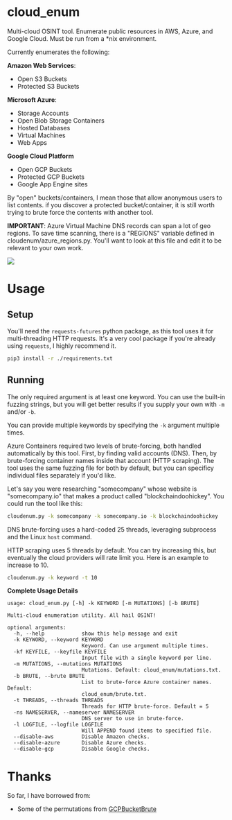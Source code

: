 # cloud_enum
Multi-cloud OSINT tool. Enumerate public resources in AWS, Azure, and Google Cloud. Must be run from a \*nix environment.

Currently enumerates the following:

**Amazon Web Services**:
- Open S3 Buckets
- Protected S3 Buckets

**Microsoft Azure**:
- Storage Accounts
- Open Blob Storage Containers
- Hosted Databases
- Virtual Machines
- Web Apps

**Google Cloud Platform**
- Open GCP Buckets
- Protected GCP Buckets
- Google App Engine sites

By "open" buckets/containers, I mean those that allow anonymous users to list contents. if you discover a protected bucket/container, it is still worth trying to brute force the contents with another tool.

**IMPORTANT**: Azure Virtual Machine DNS records can span a lot of geo regions. To save time scanning, there is a "REGIONS" variable defined in cloudenum/azure_regions.py. You'll want to look at this file and edit it to be relevant to your own work.

<img src="https://initstring.keybase.pub/host/images/cloud_enum.png" align="center"/>


# Usage

## Setup
You'll need the `requests-futures` python package, as this tool uses it for multi-threading HTTP requests. It's a very cool package if you're already using `requests`, I highly recommend it.

```sh
pip3 install -r ./requirements.txt
```

## Running
The only required argument is at least one keyword. You can use the built-in fuzzing strings, but you will get better results if you supply your own with `-m` and/or `-b`.

You can provide multiple keywords by specifying the `-k` argument multiple times.

Azure Containers required two levels of brute-forcing, both handled automatically by this tool. First, by finding valid accounts (DNS). Then, by brute-forcing container names inside that account (HTTP scraping). The tool uses the same fuzzing file for both by default, but you can specificy individual files separately if you'd like.

Let's say you were researching "somecompany" whose website is "somecompany.io" that makes a product called "blockchaindoohickey". You could run the tool like this:

```sh
cloudenum.py -k somecompany -k somecompany.io -k blockchaindoohickey
```

DNS brute-forcing uses a hard-coded 25 threads, leveraging subprocess and the Linux `host` command.

HTTP scraping uses 5 threads by default. You can try increasing this, but eventually the cloud providers will rate limit you. Here is an example to increase to 10.

```sh
cloudenum.py -k keyword -t 10
```

**Complete Usage Details**
```
usage: cloud_enum.py [-h] -k KEYWORD [-m MUTATIONS] [-b BRUTE]

Multi-cloud enumeration utility. All hail OSINT!

optional arguments:
  -h, --help            show this help message and exit
  -k KEYWORD, --keyword KEYWORD
                        Keyword. Can use argument multiple times.
  -kf KEYFILE, --keyfile KEYFILE
                        Input file with a single keyword per line.
  -m MUTATIONS, --mutations MUTATIONS
                        Mutations. Default: cloud_enum/mutations.txt.
  -b BRUTE, --brute BRUTE
                        List to brute-force Azure container names. Default:
                        cloud_enum/brute.txt.
  -t THREADS, --threads THREADS
                        Threads for HTTP brute-force. Default = 5
  -ns NAMESERVER, --nameserver NAMESERVER
                        DNS server to use in brute-force.
  -l LOGFILE, --logfile LOGFILE
                        Will APPEND found items to specified file.
  --disable-aws         Disable Amazon checks.
  --disable-azure       Disable Azure checks.
  --disable-gcp         Disable Google checks.
```

# Thanks
So far, I have borrowed from:
- Some of the permutations from [GCPBucketBrute](https://github.com/RhinoSecurityLabs/GCPBucketBrute/blob/master/permutations.txt)
